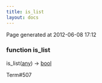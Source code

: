 ```yaml
---
title: is_list
layout: docs
---
```


<div class="bottom_right_note">Page generated at 2012-06-08 17:12</div>
<h3><span class="minor">function</span> is_list</h3>

is_list(<a href="/docs/any.html">any</a>) -> <a href="/docs/bool.html">bool</a>
<p></p>

<p><span class="extra_minor">Term#507</span></p>
